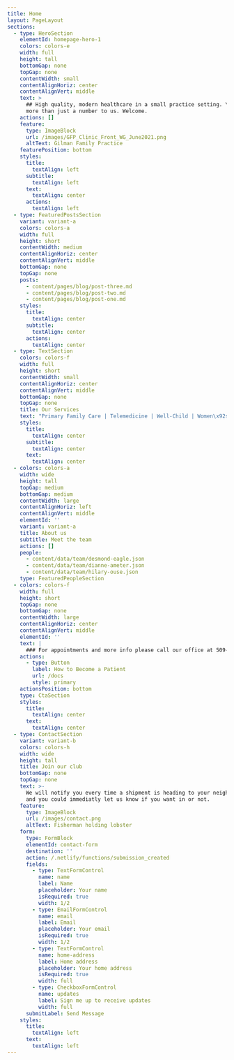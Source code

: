 ```yaml
---
title: Home
layout: PageLayout
sections:
  - type: HeroSection
    elementId: homepage-hero-1
    colors: colors-e
    width: full
    height: tall
    bottomGap: none
    topGap: none
    contentWidth: small
    contentAlignHoriz: center
    contentAlignVert: middle
    text: >
      ## High quality, modern healthcare in a small practice setting. You are
      more than just a number to us. Welcome.
    actions: []
    feature:
      type: ImageBlock
      url: /images/GFP_Clinic_Front_WG_June2021.png
      altText: Gilman Family Practice
    featurePosition: bottom
    styles:
      title:
        textAlign: left
      subtitle:
        textAlign: left
      text:
        textAlign: center
      actions:
        textAlign: left
  - type: FeaturedPostsSection
    variant: variant-a
    colors: colors-a
    width: full
    height: short
    contentWidth: medium
    contentAlignHoriz: center
    contentAlignVert: middle
    bottomGap: none
    topGap: none
    posts:
      - content/pages/blog/post-three.md
      - content/pages/blog/post-two.md
      - content/pages/blog/post-one.md
    styles:
      title:
        textAlign: center
      subtitle:
        textAlign: center
      actions:
        textAlign: center
  - type: TextSection
    colors: colors-f
    width: full
    height: short
    contentWidth: small
    contentAlignHoriz: center
    contentAlignVert: middle
    bottomGap: none
    topGap: none
    title: Our Services
    text: "Primary Family Care | Telemedicine | Well-Child | Women\x92s Health | Sick Care | Growth Removal | Complete Physicals | DOT Physicals | Sports Physicals | EKGs | Manipulations (OMT) | General Health Issues | Referrals | Pediatric Care | Health Education | Diet Consultation | Diagnosis & Treatment of Acute and Chronic Illness |\_[Immunizations](https://www.cdc.gov/vaccines/schedules/index.html?CDC_AA_refVal=https%3A%2F%2Fwww.cdc.gov%2Fvaccines%2Frecs%2Fschedules%2Fdefault.htm)\_& more...\n"
    styles:
      title:
        textAlign: center
      subtitle:
        textAlign: center
      text:
        textAlign: center
  - colors: colors-a
    width: wide
    height: tall
    topGap: medium
    bottomGap: medium
    contentWidth: large
    contentAlignHoriz: left
    contentAlignVert: middle
    elementId: ''
    variant: variant-a
    title: About us
    subtitle: Meet the team
    actions: []
    people:
      - content/data/team/desmond-eagle.json
      - content/data/team/dianne-ameter.json
      - content/data/team/hilary-ouse.json
    type: FeaturedPeopleSection
  - colors: colors-f
    width: full
    height: short
    topGap: none
    bottomGap: none
    contentWidth: large
    contentAlignHoriz: center
    contentAlignVert: middle
    elementId: ''
    text: |
      ### For appointments and more info please call our office at 509-924-4681
    actions:
      - type: Button
        label: How to Become a Patient
        url: /docs
        style: primary
    actionsPosition: bottom
    type: CtaSection
    styles:
      title:
        textAlign: center
      text:
        textAlign: center
  - type: ContactSection
    variant: variant-b
    colors: colors-h
    width: wide
    height: tall
    title: Join our club
    bottomGap: none
    topGap: none
    text: >-
      We will notify you every time a shipment is heading to your neighborhood,
      and you could immediatly let us know if you want in or not.
    feature:
      type: ImageBlock
      url: /images/contact.png
      altText: Fisherman holding lobster
    form:
      type: FormBlock
      elementId: contact-form
      destination: ''
      action: /.netlify/functions/submission_created
      fields:
        - type: TextFormControl
          name: name
          label: Name
          placeholder: Your name
          isRequired: true
          width: 1/2
        - type: EmailFormControl
          name: email
          label: Email
          placeholder: Your email
          isRequired: true
          width: 1/2
        - type: TextFormControl
          name: home-address
          label: Home address
          placeholder: Your home address
          isRequired: true
          width: full
        - type: CheckboxFormControl
          name: updates
          label: Sign me up to receive updates
          width: full
      submitLabel: Send Message
    styles:
      title:
        textAlign: left
      text:
        textAlign: left
---
```

